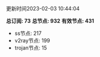 更新时间2023-02-03 10:44:04

**总订阅: 73**
**总节点: 932**
**有效节点: 431**
- ss节点: 217
- v2ray节点: 199
- trojan节点: 15

